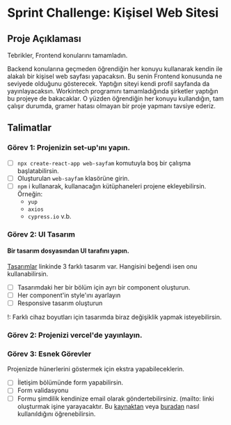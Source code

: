 # Sprint Challenge: Kişisel Web Sitesi

## Proje Açıklaması

Tebrikler, Frontend konularını tamamladın. 

Backend konularına geçmeden öğrendiğin her konuyu kullanarak kendin ile alakalı bir kişisel web sayfası yapacaksın. Bu senin Frontend konusunda ne seviyede olduğunu gösterecek. 
Yaptığın siteyi kendi profil sayfanda da yayınlayacaksın. 
Workintech programını tamamladığında şirketler yaptığın bu projeye de bakacaklar. O yüzden öğrendiğin her konuyu kullandığın, tam çalışır durumda, gramer hatası olmayan bir proje yapmanı tavsiye ederiz.


## Talimatlar

### Görev 1: Projenizin set-up'ını yapın.

- [ ] `npx create-react-app web-sayfam` komutuyla boş bir çalışma başlatabilirsin.
- [ ] Oluşturulan `web-sayfam` klasörüne girin.
- [ ] `npm` i kullanarak, kullanacağın kütüphaneleri projene ekleyebilirsin. Örneğin:
  - `yup`
  - `axios`
  - `cypress.io` v.b.

### Görev 2: UI Tasarım

#### Bir tasarım dosyasından UI tarafını yapın.

[Tasarımlar](https://www.figma.com/file/KlZDcmdseABJe9KHsPJ8lt/s12-design1?node-id=0%3A1) linkinde 3 farklı tasarım var. 
Hangisini beğendi isen onu kullanabilirsin.

- [ ] Tasarımdaki her bir bölüm için ayrı bir component oluşturun.
- [ ] Her component'in style'ını ayarlayın
- [ ] Responsive tasarım oluşturun

!: Farklı cihaz boyutları için tasarımda biraz değişiklik yapmak isteyebilirsin.

### Görev 2: Projenizi vercel'de yayınlayın.

### Görev 3: Esnek Görevler

Projenizde hünerlerini göstermek için ekstra yapabileceklerin.

- [ ] İletişim bölümünde form yapabilirsin.
- [ ] Form validasyonu 
- [ ] Formu şimdilik kendinize email olarak göndertebilirsiniz. (mailto: linki oluşturmak işine yarayacaktır. Bu [kaynaktan](https://www.w3docs.com/snippets/html/how-to-create-mailto-links.html) veya [buradan](https://www.webbilim.com/e-posta-link-mailto-baglanti-linki-nasil-olusturulur) nasıl kullanıldığını öğrenebilirsin. 
